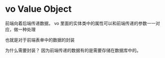 # vo Value Object

前端向着后端传递数据， vo 里面的实体类中的属性可以和前端传递的参数一一对应，做一种处理

也就是对于前端表单中的数据的封装

为什么需要封装？
因为前端传递的数据有的是需要存储在数据库中的。

